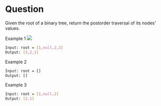 # Question
Given the root of a binary tree, return the postorder traversal of its nodes' values.

Example 1
![](https://assets.leetcode.com/uploads/2020/08/28/pre1.jpg)

```bash
Input: root = [1,null,2,3]
Output: [3,2,1]
```

Example 2
```bash
Input: root = []
Output: []
```

Example 3
```bash
Input: root = [1,null,2]
Output: [2,1]
```
